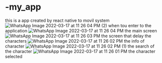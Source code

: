 # -my_app
this is a app created by react native to movil system
![WhatsApp Image 2022-03-17 at 11 26 04 PM (2)](https://user-images.githubusercontent.com/68091809/158955643-91fd3490-f4c0-4a85-a154-00c2336487e6.jpeg)
when tou enter to the application 
![WhatsApp Image 2022-03-17 at 11 26 04 PM](https://user-images.githubusercontent.com/68091809/158955771-15fe5f27-d16e-4f31-a65d-40e9c3f23605.jpeg)
the main screen
![WhatsApp Image 2022-03-17 at 11 26 03 PM](https://user-images.githubusercontent.com/68091809/158955798-27683112-a86d-4444-80a9-6c7a61d36750.jpeg)
the screen that delay the characters
![WhatsApp Image 2022-03-17 at 11 26 02 PM](https://user-images.githubusercontent.com/68091809/158955821-3b889e03-04db-45da-8ef3-1566b2103f6f.jpeg)
the info of character
![WhatsApp Image 2022-03-17 at 11 26 02 PM (1)](https://user-images.githubusercontent.com/68091809/158955846-e1f97f09-0350-44ca-8f65-d2f74bba8935.jpeg)
the search of the character
![WhatsApp Image 2022-03-17 at 11 26 01 PM](https://user-images.githubusercontent.com/68091809/158955868-c97edbb2-6b3d-4cae-88a1-d05edd0cfd3f.jpeg)
the character selected
